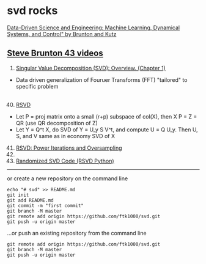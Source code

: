 # svd rocks

[Data-Driven Science and Engineering: Machine Learning, 
Dynamical Systems, and Control"  by Brunton and Kutz](http://databookuw.com/databook.pdf)<br>

## [Steve Brunton 43 videos](https://www.youtube.com/watch?v=gXbThCXjZFM&list=PLMrJAkhIeNNSVjnsviglFoY2nXildDCcv)

1. [Singular Value Decomposition (SVD): Overview.  (Chapter 1)](https://www.youtube.com/watch?v=gXbThCXjZFM)<br>
  - Data driven generalization of Fouruer Transforms (FFT) "tailored" to specific problem
[]()<br>
[]()<br>
40. [RSVD](https://www.youtube.com/watch?v=fJ2EyvR85ro&list=PLMrJAkhIeNNSVjnsviglFoY2nXildDCcv&index=40)<br>
  - Let  P = proj matrix onto a small (r+p) subspace of col(X), then X  P = Z = QR (use QR decomposition of Z)
  - Let  Y = Q^t X,   do SVD of Y = U_y S V^t, and compute U = Q U_y. Then U, S, and V same as in  economy SVD of X
41. [RSVD: Power Iterations and Oversampling](https://www.youtube.com/watch?v=UXXMbpLI7AM&list=PLMrJAkhIeNNSVjnsviglFoY2nXildDCcv&index=41)<br>
42. []()<br>
43. [Randomized SVD Code (RSVD Python)](https://www.youtube.com/watch?v=vDSi271vUWk&list=PLMrJAkhIeNNSVjnsviglFoY2nXildDCcv&index=43)<br>
 

---------------------------------------------------

or create a new repository on the command line

    echo "# svd" >> README.md
    git init
    git add README.md
    git commit -m "first commit"
    git branch -M master
    git remote add origin https://github.com/ftk1000/svd.git
    git push -u origin master
                
…or push an existing repository from the command line

    git remote add origin https://github.com/ftk1000/svd.git
    git branch -M master
    git push -u origin master
    
